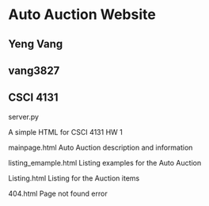 # Auto Auction Website
## Yeng Vang
## vang3827
## CSCI 4131

server.py 

A simple HTML for CSCI 4131 HW 1

mainpage.html Auto Auction description and information

listing_emample.html Listing examples for the Auto Auction

Listing.html Listing for the Auction items

404.html Page not found error
